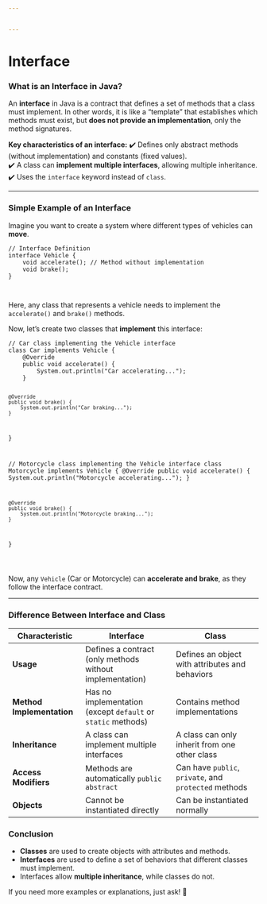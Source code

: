 ```yaml
---


---
```


<h1 id="interface">Interface</h1>
<h3 id="what-is-an-interface-in-java">What is an <strong>Interface</strong> in Java?</h3>
<p>An <strong>interface</strong> in Java is a contract that defines a set of methods that a class must implement. In other words, it is like a “template” that establishes which methods must exist, but <strong>does not provide an implementation</strong>, only the method signatures.</p>
<p><strong>Key characteristics of an interface:</strong> ✔️ Defines only abstract methods (without implementation) and constants (fixed values).<br>
✔️ A class can <strong>implement multiple interfaces</strong>, allowing multiple inheritance.<br>
✔️ Uses the <code>interface</code> keyword instead of <code>class</code>.</p>
<hr>
<h3 id="simple-example-of-an-interface"><strong>Simple Example of an Interface</strong></h3>
<p>Imagine you want to create a system where different types of vehicles can <strong>move</strong>.</p>
<pre><code>// Interface Definition
interface Vehicle {
    void accelerate(); // Method without implementation
    void brake();
}

</code></pre>
<p>Here, any class that represents a vehicle needs to implement the <code>accelerate()</code> and <code>brake()</code> methods.</p>
<p>Now, let’s create two classes that <strong>implement</strong> this interface:</p>
<pre><code>// Car class implementing the Vehicle interface
class Car implements Vehicle {
    @Override
    public void accelerate() {
        System.out.println("Car accelerating...");
    }

    @Override
    public void brake() {
        System.out.println("Car braking...");
    }
}

// Motorcycle class implementing the Vehicle interface
class Motorcycle implements Vehicle {
    @Override
    public void accelerate() {
        System.out.println("Motorcycle accelerating...");
    }

    @Override
    public void brake() {
        System.out.println("Motorcycle braking...");
    }
}

</code></pre>
<p>Now, any <code>Vehicle</code> (Car or Motorcycle) can <strong>accelerate and brake</strong>, as they follow the interface contract.</p>
<hr>
<h3 id="difference-between-interface-and-class"><strong>Difference Between Interface and Class</strong></h3>

| Characteristic | Interface | Class |
| -------- | ----- | ----------- |
| **Usage** | Defines a contract (only methods without implementation) | Defines an object with attributes and behaviors |
| **Method Implementation** | Has no implementation (except `default` or `static` methods) | Contains method implementations |
| **Inheritance** | A class can implement multiple interfaces | A class can only inherit from one other class |
| **Access Modifiers** | Methods are automatically `public abstract` | Can have `public`, `private`, and `protected` methods |
| **Objects** | Cannot be instantiated directly | Can be instantiated normally |

<h3 id="conclusion"><strong>Conclusion</strong></h3>
<ul>
<li><strong>Classes</strong> are used to create objects with attributes and methods.</li>
<li><strong>Interfaces</strong> are used to define a set of behaviors that different classes must implement.</li>
<li>Interfaces allow <strong>multiple inheritance</strong>, while classes do not.</li>
</ul>
<p>If you need more examples or explanations, just ask! 🚀</p>

